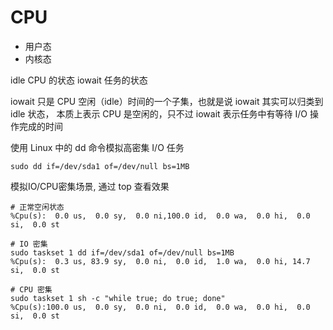 # CPU

- 用户态
- 内核态

idle CPU 的状态
iowait 任务的状态

iowait 只是 CPU 空闲（idle）时间的一个子集，也就是说 iowait 其实可以归类到 idle 状态，
本质上表示 CPU 是空闲的，只不过 iowait 表示任务中有等待 I/O 操作完成的时间

使用 Linux 中的 dd 命令模拟高密集 I/O 任务
```
sudo dd if=/dev/sda1 of=/dev/null bs=1MB
```

模拟IO/CPU密集场景, 通过 top 查看效果
```
# 正常空闲状态
%Cpu(s):  0.0 us,  0.0 sy,  0.0 ni,100.0 id,  0.0 wa,  0.0 hi,  0.0 si,  0.0 st

# IO 密集
sudo taskset 1 dd if=/dev/sda1 of=/dev/null bs=1MB
%Cpu(s):  0.3 us, 83.9 sy,  0.0 ni,  0.0 id,  1.0 wa,  0.0 hi, 14.7 si,  0.0 st

# CPU 密集
sudo taskset 1 sh -c "while true; do true; done"
%Cpu(s):100.0 us,  0.0 sy,  0.0 ni,  0.0 id,  0.0 wa,  0.0 hi,  0.0 si,  0.0 st
```
